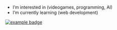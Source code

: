 - I’m interested in (videogames, programming, AI)
-  I’m currently learning (web development)
 <a href="#">
    <img src="https://freeicons.io/seo/code-coding-html-php-program-icon-12804" alt="example badge" style="vertical-align:top margin:6px 4px">
  </a>  
<!---
mohamad-askri/mohamad-askri is a ✨ special ✨ repository because its `README.md` (this file) appears on your GitHub profile.
You can click the Preview link to take a look at your changes.
--->
